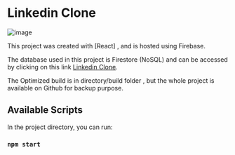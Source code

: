 # Linkedin Clone

![image](https://user-images.githubusercontent.com/45850768/151414619-b96f8a85-9a14-441b-8848-bf22483cc41a.png)

This project was created with [React] ,  and is hosted using Firebase. 

The database used in this project is Firestore (NoSQL) and can be accessed by clicking on this link [Linkedin Clone](https://clone-de-linkedin.web.app/).

The Optimized build is in directory/build folder , but the whole project is available on Github for backup purpose.

## Available Scripts

In the project directory, you can run:

### `npm start`


